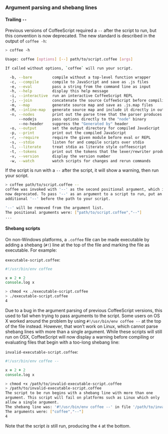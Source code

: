 ### Argument parsing and shebang lines

#### Trailing `--`

Previous versions of CoffeeScript required a `--` after the script to run, but this convention is now deprecated. The new standard is described in the output of `coffee -h`:

``` bash
> coffee -h

Usage: coffee [options] [--] path/to/script.coffee [args]

If called without options, `coffee` will run your script.

  -b, --bare         compile without a top-level function wrapper
  -c, --compile      compile to JavaScript and save as .js files
  -e, --eval         pass a string from the command line as input
  -h, --help         display this help message
  -i, --interactive  run an interactive CoffeeScript REPL
  -j, --join         concatenate the source CoffeeScript before compiling
  -m, --map          generate source map and save as .js.map files
  -M, --inline-map   generate source map and include it directly in output
  -n, --nodes        print out the parse tree that the parser produces
      --nodejs       pass options directly to the "node" binary
      --no-header    suppress the "Generated by" header
  -o, --output       set the output directory for compiled JavaScript
  -p, --print        print out the compiled JavaScript
  -r, --require      require the given module before eval or REPL
  -s, --stdio        listen for and compile scripts over stdio
  -l, --literate     treat stdio as literate style coffeescript
  -t, --tokens       print out the tokens that the lexer/rewriter produce
  -v, --version      display the version number
  -w, --watch        watch scripts for changes and rerun commands

```

If the script is run with a `--` after the script, it will show a warning, then run your script.

``` bash
> coffee path/to/script.coffee --
coffee was invoked with '--' as the second positional argument, which is
now deprecated. To pass '--' as an argument to a script to run, put an
additional '--' before the path to your script.

'--' will be removed from the argument list.
The positional arguments were: ["path/to/script.coffee","--"]
...
```

#### Shebang scripts

On non-Windows platforms, a `.coffee` file can be made executable by adding a shebang (`#!`) line at the top of the file and marking the file as executable. For example:

`executable-script.coffee`:
``` coffeescript
#!/usr/bin/env coffee

x = 2 + 2
console.log x
```

``` bash
> chmod +x ./executable-script.coffee
> ./executable-script.coffee
4
```

Due to a bug in the argument parsing of previous CoffeeScript versions, this used to fail when trying to pass arguments to the script. Some users on OS X worked around the problem by using `#!/usr/bin/env coffee --` at the top of the file instead. However, that won’t work on Linux, which cannot parse shebang lines with more than a single argument. While these scripts will still run on OSX, CoffeeScript will now display a warning before compiling or evaluating files that begin with a too-long shebang line:

`invalid-executable-script.coffee`:
``` coffeescript
#!/usr/bin/env coffee --

x = 2 + 2
console.log x
```

``` bash
> chmod +x /path/to/invalid-executable-script.coffee
> /path/to/invalid-executable-script.coffee
The script to be run begins with a shebang line with more than one
argument. This script will fail on platforms such as Linux which only
allow a single argument.
The shebang line was: '#!/usr/bin/env coffee --' in file '/path/to/invalid-executable-script.coffee'
The arguments were: ["coffee","--"]
4
```

Note that the script *is* still run, producing the `4` at the bottom.
